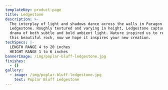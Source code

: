 ```yaml
---
templateKey: product-page
title: Ledgestone
description: >-
  The interplay of light and shadows dance across the walls in Paragon Stone’s
  Ledgestone. Roughly textured and varying in height, Ledgestone captures the
  drama of both subtle and bold ambient light. Nature inspired us to recreate
  this beautiful rock, now we hope it inspires your new creation.
techSpecs: |-
  LENGTH RANGE 4 to 20 inches
  HEIGHT RANGE 1 to 6 inches
bannerImage: /img/poplar-bluff-ledgestone.jpg
finishes:
  - {}
gallery:
  - image: /img/poplar-bluff-ledgestone.jpg
    text: Poplar Bluff Ledgestone
---
```



